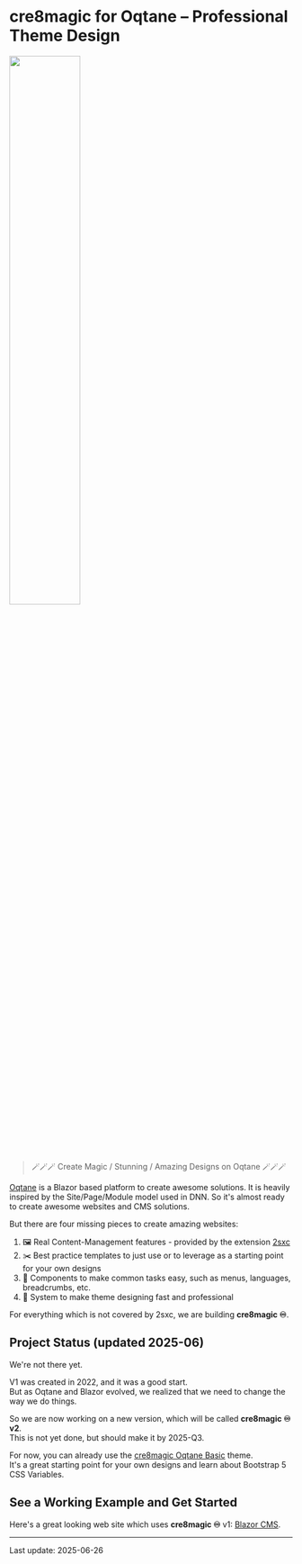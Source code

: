 
# cre8magic for Oqtane – Professional Theme Design

<img class="svg" width="50%" src="/assets/logos/vcurrent/cre8magic-logo-auto-color.svg">

> 🪄🪄🪄 Create Magic / Stunning / Amazing Designs on Oqtane 🪄🪄🪄

[Oqtane](https://www.oqtane.org/) is a Blazor based platform to create awesome solutions.
It is heavily inspired by the Site/Page/Module model used in DNN.
So it's almost ready to create awesome websites and CMS solutions.

But there are four missing pieces to create amazing websites:

1. 🖼️ Real Content-Management features - provided by the extension [2sxc](https://2sxc.org)
1. ✂️ Best practice templates to just use or to leverage as a starting point for your own designs
1. 🧩 Components to make common tasks easy, such as menus, languages, breadcrumbs, etc.
1. 🧰 System to make theme designing fast and professional

For everything which is not covered by 2sxc, we are building **cre8magic ♾️**.

## Project Status (updated 2025-06)

We're not there yet.

V1 was created in 2022, and it was a good start.  
But as Oqtane and Blazor evolved, we realized that we need to change the way we do things.

So we are now working on a new version, which will be called **cre8magic ♾️ v2**.  
This is not yet done, but should make it by 2025-Q3.

For now, you can already use the [cre8magic Oqtane Basic](xref:Cre8magic.MagicThemes.OqtaneBasic.Index) theme.  
It's a great starting point for your own designs and learn about Bootstrap 5 CSS Variables.

## See a Working Example and Get Started

Here's a great looking web site which uses **cre8magic ♾️** v1: [Blazor CMS](https://blazor-cms.org).

---

Last update: 2025-06-26
